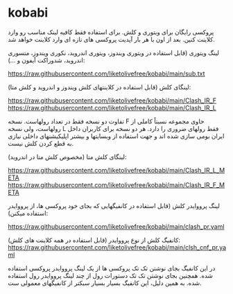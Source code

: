 # kobabi
پروکسی رایگان برای ویتوری و کلش.
برای استفاده فقط کافیه لینک مناسب رو وارد کلاینت کنین.
بعد از اون با هر بار آپدیت پروکسی های تازه ای وارد کلاینت خواهد شد.

لینگ ویتوری (قابل استفاده در ویتوری ویندوز، ویتوری اندروید، نکوری ویندوز، متسوری اندروید، شدوراکت آیفون و ...):

https://raw.githubusercontent.com/liketolivefree/kobabi/main/sub.txt



لینگای کلش (قابل استفاده در کلاینتهای کلش ویندوز و اندروید و کلش متا):

https://raw.githubusercontent.com/liketolivefree/kobabi/main/Clash_IR_F
https://raw.githubusercontent.com/liketolivefree/kobabi/main/Clash_IR_L



تفاوت دو نسخه فقط در تعداد رولهاست. نسخه F حاوی مجموعه نسبتاً کاملی از رولهاست، ولی نسخه L فقط رولهای ضروری را دارد.
هر دو نسخه برای کاربران داخل ایران بومی سازی شده اند و جهت استفاده از وبسایتها و بیشتر اپلیکیشنهای داخلی نیازی به قطع کردن کلش نیست.


لینگای کلش متا (مخصوص کلش متا در اندروید):

https://raw.githubusercontent.com/liketolivefree/kobabi/main/Clash_IR_L_META
https://raw.githubusercontent.com/liketolivefree/kobabi/main/Clash_IR_F_META




لینگ پرووایدر کلش (قابل استفاده در کانفیگهایی که بجای خود پروکسی ها، از پرووایدر استفاده میکنن):

https://raw.githubusercontent.com/liketolivefree/kobabi/main/clash_pr.yaml



کانفیگ کلش از نوع پرووایدر (قابل استفاده در همه کلاینت های کلش):
https://raw.githubusercontent.com/liketolivefree/kobabi/main/clsh_cnf_pr.yaml

در این کانفیگ بجای نوشتن تک تک پروکسی ها از یک لینگ پرووایدر پروکسی استفاده شده. همچنین بجای نوشتن تک تک دستورات رول از چند لینگ پرووایدر رول استفاده شده. به همین دلیل، این کانفیگ بسیار بسیار سبکتر از کانفیگهای معمولی ست.
